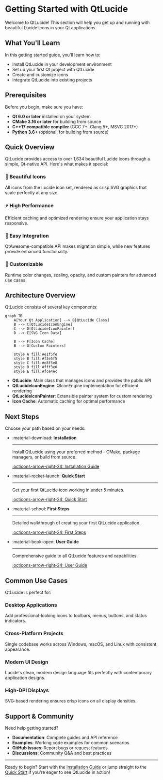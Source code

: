 # Getting Started with QtLucide

Welcome to QtLucide! This section will help you get up and running with beautiful Lucide icons in your Qt applications.

## What You'll Learn

In this getting started guide, you'll learn how to:

- Install QtLucide in your development environment
- Set up your first Qt project with QtLucide
- Create and customize icons
- Integrate QtLucide into existing projects

## Prerequisites

Before you begin, make sure you have:

- **Qt 6.0 or later** installed on your system
- **CMake 3.16 or later** for building from source
- **C++17 compatible compiler** (GCC 7+, Clang 5+, MSVC 2017+)
- **Python 3.6+** (optional, for building from source)

## Quick Overview

QtLucide provides access to over 1,634 beautiful Lucide icons through a simple, Qt-native API. Here's what makes it special:

### 🎨 Beautiful Icons

All icons from the Lucide icon set, rendered as crisp SVG graphics that scale perfectly at any size.

### ⚡ High Performance

Efficient caching and optimized rendering ensure your application stays responsive.

### 🔧 Easy Integration

QtAwesome-compatible API makes migration simple, while new features provide enhanced functionality.

### 🎯 Customizable

Runtime color changes, scaling, opacity, and custom painters for advanced use cases.

## Architecture Overview

QtLucide consists of several key components:

```mermaid
graph TB
    A[Your Qt Application] --> B[QtLucide Class]
    B --> C[QtLucideIconEngine]
    C --> D[QtLucideIconPainter]
    D --> E[SVG Icon Data]

    B --> F[Icon Cache]
    B --> G[Custom Painters]

    style A fill:#e1f5fe
    style B fill:#f3e5f5
    style C fill:#e8f5e8
    style D fill:#fff3e0
    style E fill:#fce4ec
```

- **QtLucide**: Main class that manages icons and provides the public API
- **QtLucideIconEngine**: QIconEngine implementation for efficient rendering
- **QtLucideIconPainter**: Extensible painter system for custom rendering
- **Icon Cache**: Automatic caching for optimal performance

## Next Steps

Choose your path based on your needs:

<div class="grid cards" markdown>

- :material-download: **Installation**

  ***

  Install QtLucide using your preferred method - CMake, package managers, or build from source.

  [:octicons-arrow-right-24: Installation Guide](installation.md)

- :material-rocket-launch: **Quick Start**

  ***

  Get your first QtLucide icon working in under 5 minutes.

  [:octicons-arrow-right-24: Quick Start](quick-start.md)

- :material-school: **First Steps**

  ***

  Detailed walkthrough of creating your first QtLucide application.

  [:octicons-arrow-right-24: First Steps](first-steps.md)

- :material-book-open: **User Guide**

  ***

  Comprehensive guide to all QtLucide features and capabilities.

  [:octicons-arrow-right-24: User Guide](../user-guide/index.md)

</div>

## Common Use Cases

QtLucide is perfect for:

### Desktop Applications

Add professional-looking icons to toolbars, menus, buttons, and status indicators.

### Cross-Platform Projects

Single codebase works across Windows, macOS, and Linux with consistent appearance.

### Modern UI Design

Lucide's clean, modern design language fits perfectly with contemporary application designs.

### High-DPI Displays

SVG-based rendering ensures crisp icons on all display densities.

## Support & Community

Need help getting started?

- **Documentation**: Complete guides and API reference
- **Examples**: Working code examples for common scenarios
- **GitHub Issues**: Report bugs or request features
- **Discussions**: Community Q&A and best practices

---

Ready to begin? Start with the [Installation Guide](installation.md) or jump straight to the [Quick Start](quick-start.md) if you're eager to see QtLucide in action!
